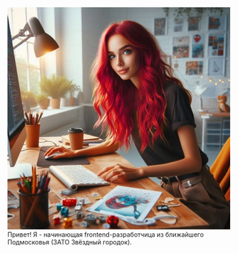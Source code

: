 
<img src="https://github.com/katkovatanya/katkovatanya/blob/main/illustration.jpg" width="500">
Привет!
Я - начинающая frontend-разработчица из ближайшего Подмосковья (ЗАТО Звёздный городок).
